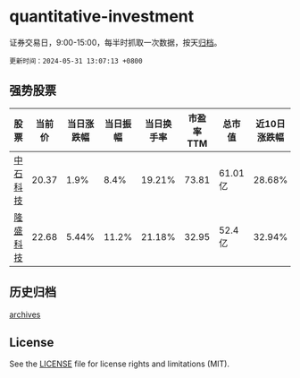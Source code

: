 # quantitative-investment

证券交易日，9:00-15:00，每半时抓取一次数据，按天[归档](archives)。

`更新时间：2024-05-31 13:07:13 +0800`

## 强势股票

|股票|当前价|当日涨跌幅|当日振幅|当日换手率|市盈率TTM|总市值|近10日涨跌幅|
|----|----|----|----|----|----|----|----|
|[中石科技](https://xueqiu.com/S/SZ300684)|20.37|1.9%|8.4%|19.21%|73.81|61.01亿|28.68%|
|[隆盛科技](https://xueqiu.com/S/SZ300680)|22.68|5.44%|11.2%|21.18%|32.95|52.4亿|32.94%|

## 历史归档

[archives](archives)

## License

See the [LICENSE](LICENSE) file for license rights and limitations (MIT).